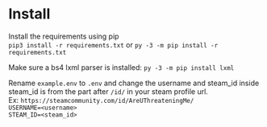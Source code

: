 # Install 


Install the requirements using pip  
`pip3 install -r requirements.txt` or `py -3 -m pip install -r requirements.txt` 

Make sure a bs4 lxml parser is installed: `py -3 -m pip install lxml` 

Rename `example.env` to `.env` and change the username and steam_id inside  
steam_id is from the part after `/id/` in your steam profile url.  
Ex: `https://steamcommunity.com/id/AreUThreateningMe/`  
`USERNAME=<username>`  
`STEAM_ID=<steam_id>`  
